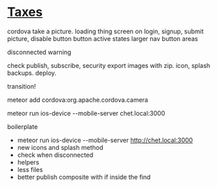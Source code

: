 # [Taxes](tax-writeoffs.meteor.com)

cordova take a picture.
loading thing screen on login, signup, submit picture, disable button
button active states
larger nav button areas

disconnected warning

check publish, subscribe, security
export images with zip.
icon, splash
backups.
deploy.

transition!

meteor add cordova:org.apache.cordova.camera

meteor run ios-device --mobile-server chet.local:3000

boilerplate

- meteor run ios-device --mobile-server http://chet.local:3000
- new icons and splash method
- check when disconnected
- helpers
- less files
- better publish composite with if inside the find
